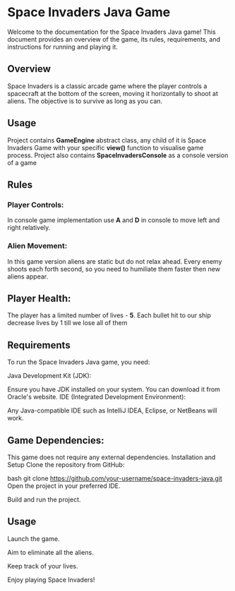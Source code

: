 
# Space Invaders Java Game

Welcome to the documentation for the Space Invaders Java game! This document provides an overview of the game, its rules, requirements, and instructions for running and playing it.

## Overview

Space Invaders is a classic arcade game where the player controls a spacecraft at the bottom of the screen, moving it horizontally to shoot at aliens. The objective is to survive as long as you can.

## Usage

Project contains **GameEngine** abstract class, any child of it is Space Invaders Game with your specific **view()** function to visualise game process.
Project also contains **SpaceInvadersConsole** as a console version of a game

## Rules
### Player Controls:

In console game implementation use **A** and **D** in console to move left and right relatively.

### Alien Movement:

In this game version aliens are static but do not relax ahead. Every enemy shoots each forth second, so you need to humiliate them faster then new aliens appear.

## Player Health:

The player has a limited number of lives - **5**.
Each bullet hit to our ship decrease lives by 1 till we lose all of them

## Requirements
To run the Space Invaders Java game, you need:

Java Development Kit (JDK):

Ensure you have JDK installed on your system. You can download it from Oracle's website.
IDE (Integrated Development Environment):

Any Java-compatible IDE such as IntelliJ IDEA, Eclipse, or NetBeans will work.
## Game Dependencies:
This game does not require any external dependencies.
Installation and Setup
Clone the repository from GitHub:

bash
git clone https://github.com/your-username/space-invaders-java.git
Open the project in your preferred IDE.

Build and run the project.

## Usage
Launch the game.

Aim to eliminate all the aliens.

Keep track of your lives.

Enjoy playing Space Invaders!
